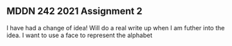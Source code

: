 ## MDDN 242 2021 Assignment 2


I have had a change of idea! Will do a real write up when I am futher into the idea. I want to use a face to represent the alphabet 
